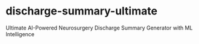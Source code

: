# discharge-summary-ultimate
Ultimate AI-Powered Neurosurgery Discharge Summary Generator with ML Intelligence
